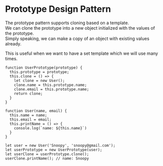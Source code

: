 # Prototype Design Pattern

The prototype pattern supports cloning based on a template.  
We can clone the prototype into a new object initialized with the values of the prototype.  
Simply speaking, we can make a copy of an object with existing values already.  

This is useful when we want to have a set template which we will use many times.  

```
function UserPrototype(prototype) {
  this.prototype = prototype;
  this.clone = () => {
    let clone = new User();
    clone.name = this.prototype.name;
    clone.email = this.prototype.name;
    return clone;
  }
}

function User(name, email) {
  this.name = name;
  this.email = email;
  this.printName = () => {
    console.log(`name: ${this.name}`)
  }
}

let user = new User('Snoopy', 'snoopy@gmail.com'); 
let userPrototype = new UserPrototype(user); 
let userClone = userPrototype.clone();
userClone.printName(); // name: Snoopy
```